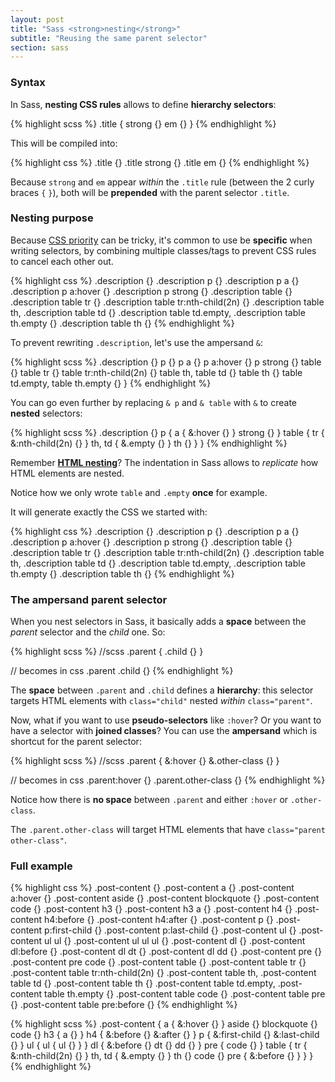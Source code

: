```yaml
---
layout: post
title: "Sass <strong>nesting</strong>"
subtitle: "Reusing the same parent selector"
section: sass
---
```


### Syntax

In Sass, **nesting CSS rules** allows to define **hierarchy selectors**:

{% highlight scss %}
.title {
  strong {}
  em {}
}
{% endhighlight %}

This will be compiled into:

{% highlight css %}
.title {}
.title strong {}
.title em {}
{% endhighlight %}

Because `strong` and `em` appear _within_ the `.title` rule (between the 2 curly braces `{` `}`), both will be **prepended** with the parent selector `.title`.

### Nesting purpose

Because [CSS priority](/css-priority.html) can be tricky, it's common to use be **specific** when writing selectors, by combining multiple classes/tags to prevent CSS rules to cancel each other out.

{% highlight css %}
.description {}
.description p {}
.description p a {}
.description p a:hover {}
.description p strong {}
.description table {}
.description table tr {}
.description table tr:nth-child(2n) {}
.description table th,
.description table td {}
.description table td.empty,
.description table th.empty {}
.description table th {}
{% endhighlight %}

To prevent rewriting `.description`, let's use the ampersand `&`:

{% highlight scss %}
.description {}
  p {}
  p a {}
  p a:hover {}
  p strong {}
  table {}
  table tr {}
  table tr:nth-child(2n) {}
  table th,
  table td {}
  table th {}
  table td.empty,
  table th.empty {}
}
{% endhighlight %}

You can go even further by replacing `& p` and `& table` with `&` to create **nested** selectors:

{% highlight scss %}
.description {}
  p {
    a {
      &:hover {}
    }
    strong {}
  }
  table {
    tr {
      &:nth-child(2n) {}
    }
    th,
    td {
      &.empty {}
    }
    th {}
  }
}
{% endhighlight %}

Remember **[HTML nesting](/html-hierarchy.html)**? The indentation in Sass allows to _replicate_ how HTML elements are nested.

Notice how we only wrote `table` and `.empty` **once** for example.

It will generate exactly the CSS we started with:

{% highlight css %}
.description {}
.description p {}
.description p a {}
.description p a:hover {}
.description p strong {}
.description table {}
.description table tr {}
.description table tr:nth-child(2n) {}
.description table th,
.description table td {}
.description table td.empty,
.description table th.empty {}
.description table th {}
{% endhighlight %}

### The ampersand parent selector

When you nest selectors in Sass, it basically adds a **space** between the _parent_ selector and the _child_ one. So:

{% highlight scss %}
//scss
.parent {
  .child {}
}

// becomes in css
.parent .child {}
{% endhighlight %}

The **space** between `.parent` and `.child` defines a **hierarchy**: this selector targets HTML elements with `class="child"` nested _within_ `class="parent"`.

Now, what if you want to use **pseudo-selectors** like `:hover`? Or you want to have a selector with **joined classes**? You can use the **ampersand** which is shortcut for the parent selector:

{% highlight scss %}
//scss
.parent {
  &:hover {}
  &.other-class {}
}

// becomes in css
.parent:hover {}
.parent.other-class {}
{% endhighlight %}

Notice how there is **no space** between `.parent` and either `:hover` or `.other-class`.

The `.parent.other-class` will target HTML elements that have `class="parent other-class"`.

### Full example

{% highlight css %}
.post-content {}
.post-content a {}
.post-content a:hover {}
.post-content aside {}
.post-content blockquote {}
.post-content code {}
.post-content h3 {}
.post-content h3 a {}
.post-content h4 {}
.post-content h4:before {}
.post-content h4:after {}
.post-content p {}
.post-content p:first-child {}
.post-content p:last-child {}
.post-content ul {}
.post-content ul ul {}
.post-content ul ul ul {}
.post-content dl {}
.post-content dl:before {}
.post-content dl dt {}
.post-content dl dd {}
.post-content pre {}
.post-content pre code {}
.post-content table {}
.post-content table tr {}
.post-content table tr:nth-child(2n) {}
.post-content table th,
.post-content table td {}
.post-content table th {}
.post-content table td.empty,
.post-content table th.empty {}
.post-content table code {}
.post-content table pre {}
.post-content table pre:before {}
{% endhighlight %}

{% highlight scss %}
.post-content {
  a {
    &:hover {}
  }
  aside {}
  blockquote {}
  code {}
  h3 {
    a {}
  }
  h4 {
    &:before {}
    &:after {}
  }
  p {
    &:first-child {}
    &:last-child {}
  }
  ul {
    ul {
      ul {}
    }
  }
  dl {
    &:before {}
    dt {}
    dd {}
  }
  pre {
    code {}
  }
  table {
    tr {
      &:nth-child(2n) {}
    }
    th,
    td {
      &.empty {}
    }
    th {}
    code {}
    pre {
      &:before {}
    }
  }
}
{% endhighlight %}

